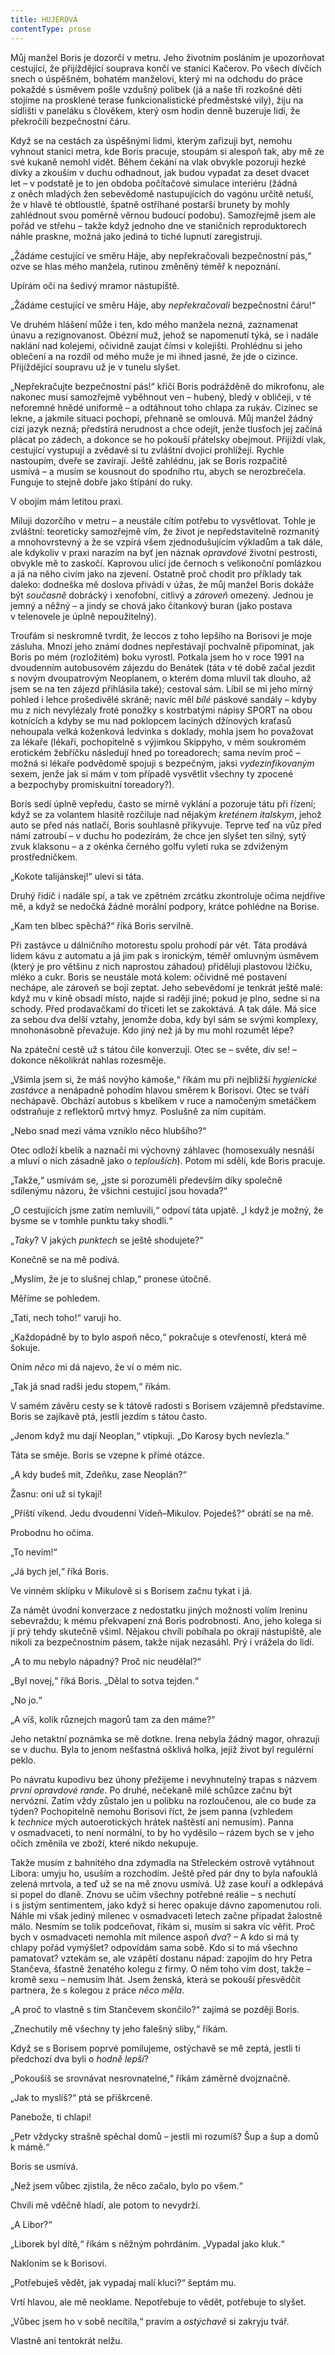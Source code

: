 ```yaml
---
title: HUJEROVÁ
contentType: prose
---
```


  

Můj manžel Boris je dozorčí v metru. Jeho životním posláním je upozorňovat cestující, že přijíždějící souprava končí ve stanici Kačerov. Po všech dívčích snech o úspěšném, bohatém manželovi, který mi na odchodu do práce pokaždé s úsměvem pošle vzdušný polibek (já a naše tři rozkošné děti stojíme na prosklené terase funkcionalistické předměstské vily), žiju na sídlišti v paneláku s člověkem, který osm hodin denně buzeruje lidi, že překročili bezpečnostní čáru.

  

Když se na cestách za úspěšnými lidmi, kterým zařizuji byt, nemohu vyhnout stanici metra, kde Boris pracuje, stoupám si alespoň tak, aby mě ze své kukaně nemohl vidět. Během čekání na vlak obvykle pozoruji hezké dívky a zkouším v duchu odhadnout, jak budou vypadat za deset dvacet let – v podstatě je to jen obdoba počítačové simulace interiéru (žádná z oněch mladých žen sebevědomě nastupujících do vagónu určitě netuší, že v hlavě té obtloustlé, špatně ostříhané postarší brunety by mohly zahlédnout svou poměrně věrnou budoucí podobu). Samozřejmě jsem ale pořád ve střehu – takže když jednoho dne ve staničních reproduktorech náhle praskne, možná jako jediná to tiché lupnutí zaregistruji.

„Žádáme cestující ve směru Háje, aby nepřekračovali bezpečnostní pás,“ ozve se hlas mého manžela, rutinou změněný téměř k nepoznání.

Upírám oči na šedivý mramor nástupiště.

„Žádáme cestující ve směru Háje, aby _nepřekračovali_ bezpečnostní čáru!“

Ve druhém hlášení může i ten, kdo mého manžela nezná, zaznamenat únavu a rezignovanost. Obézní muž, jehož se napomenutí týká, se i nadále naklání nad kolejemi, očividně zaujat čímsi v kolejišti. Prohlédnu si jeho oblečení a na rozdíl od mého muže je mi ihned jasné, že jde o cizince. Přijíždějící soupravu už je v tunelu slyšet.

„Nepřekračujte bezpečnostní pás!“ křičí Boris podrážděně do mikrofonu, ale nakonec musí samozřejmě vyběhnout ven – hubený, bledý v obličeji, v té neforemné hnědé uniformě – a odtáhnout toho chlapa za rukáv. Cizinec se lekne, a jakmile situaci pochopí, přehnaně se omlouvá. Můj manžel žádný cizí jazyk nezná; předstírá nerudnost a chce odejít, jenže tlusťoch jej začíná plácat po zádech, a dokonce se ho pokouší přátelsky obejmout. Přijíždí vlak, cestující vystupují a zvědavě si tu zvláštní dvojici prohlížejí. Rychle nastoupím, dveře se zavírají. Ještě zahlédnu, jak se Boris rozpačitě usmívá – a musím se kousnout do spodního rtu, abych se nerozbrečela. Funguje to stejně dobře jako štípání do ruky.

V obojím mám letitou praxi.

  

Miluji dozorčího v metru – a neustále cítím potřebu to vysvětlovat. Tohle je zvláštní: teoreticky samozřejmě vím, že život je nepředstavitelně rozmanitý a mnohovrstevný a že se vzpírá všem zjednodušujícím výkladům a tak dále, ale kdykoliv v praxi narazím na byť jen náznak _opravdové_ životní pestrosti, obvykle mě to zaskočí. Kaprovou ulicí jde černoch s velikonoční pomlázkou a já na něho civím jako na zjevení. Ostatně proč chodit pro příklady tak daleko: dodneška mě doslova přivádí v úžas, že můj manžel Boris dokáže být _současně_ dobrácký i xenofobní, citlivý a _zároveň_ omezený. Jednou je jemný a něžný – a jindy se chová jako čítankový buran (jako postava v telenovele je úplně nepoužitelný).

Troufám si neskromně tvrdit, že leccos z toho lepšího na Borisovi je moje zásluha. Mnozí jeho známí dodnes nepřestávají pochvalně připomínat, jak Boris po mém (rozložitém) boku vyrostl. Potkala jsem ho v roce 1991 na dvoudenním autobusovém zájezdu do Benátek (táta v té době začal jezdit s novým dvoupatrovým Neoplanem, o kterém doma mluvil tak dlouho, až jsem se na ten zájezd přihlásila také); cestoval sám. Líbil se mi jeho mírný pohled i lehce prošedivělé skráně; navíc měl _bílé_ páskové sandály – kdyby mu z nich nevylézaly froté ponožky s kostrbatými nápisy SPORT na obou kotnících a kdyby se mu nad poklopcem laciných džínových kraťasů nehoupala velká koženková ledvinka s doklady, mohla jsem ho považovat za lékaře (lékaři, pochopitelně s výjimkou Skippyho, v mém soukromém erotickém žebříčku následují hned po toreadorech; sama nevím proč – možná si lékaře podvědomě spojuji s bezpečným, jaksi _vydezinfikovaným_ sexem, jenže jak si mám v tom případě vysvětlit všechny ty zpocené a bezpochyby promiskuitní toreadory?).

Boris sedí úplně vepředu, často se mírně vyklání a pozoruje tátu při řízení; když se za volantem hlasitě rozčiluje nad nějakým _kreténem italskym_, jehož auto se před nás natlačí, Boris souhlasně přikyvuje. Teprve teď na vůz před námi zatroubí – v duchu ho podezírám, že chce jen slyšet ten silný, sytý zvuk klaksonu – a z okénka černého golfu vyletí ruka se zdviženým prostředníčkem.

„Kokote talijánskej!“ uleví si táta.

Druhý řidič i nadále spí, a tak ve zpětném zrcátku zkontroluje očima nejdříve mě, a když se nedočká žádné morální podpory, krátce pohlédne na Borise.

„Kam ten blbec spěchá?“ říká Boris servilně.

Při zastávce u dálničního motorestu spolu prohodí pár vět. Táta prodává lidem kávu z automatu a já jim pak s ironickým, téměř omluvným úsměvem (který je pro většinu z nich naprostou záhadou) přiděluji plastovou lžičku, mléko a cukr. Boris se neustále motá kolem: očividně mé postavení nechápe, ale zároveň se bojí zeptat. Jeho sebevědomí je tenkrát ještě malé: když mu v kině obsadí místo, najde si raději jiné; pokud je plno, sedne si na schody. Před prodavačkami do třiceti let se zakoktává. A tak dále. Má sice za sebou dva delší vztahy, jenomže doba, kdy byl sám se svými komplexy, mnohonásobně převažuje. Kdo jiný než já by mu mohl rozumět lépe?

  

Na zpáteční cestě už s tátou čile konverzují. Otec se – světe, div se! – dokonce několikrát nahlas rozesměje.

„Všimla jsem si, že máš novýho kámoše,“ říkám mu při nejbližší _hygienické zastávce_ a nenápadně pohodím hlavou směrem k Borisovi. Otec se tváří nechápavě. Obchází autobus s kbelíkem v ruce a namočeným smetáčkem odstraňuje z reflektorů mrtvý hmyz. Poslušně za ním cupitám.

„Nebo snad mezi váma vzniklo něco hlubšího?“

Otec odloží kbelík a naznačí mi výchovný záhlavec (homosexuály nesnáší a mluví o nich zásadně jako o _teplouších_). Potom mi sdělí, kde Boris pracuje.

„Takže,“ usmívám se, „jste si porozuměli především díky společně sdílenýmu názoru, že všichni cestující jsou hovada?“

„O cestujících jsme zatím nemluvili,“ odpoví táta upjatě. „I když je možný, že bysme se v tomhle punktu taky shodli.“

„_Taky_? V jakých _punktech_ se ještě shodujete?“

Konečně se na mě podívá.

„Myslím, že je to slušnej chlap,“ pronese útočně.

Měříme se pohledem.

„Tati, nech toho!“ varuji ho.

„Každopádně by to bylo aspoň něco,“ pokračuje s otevřeností, která mě šokuje.

Oním _něco_ mi dá najevo, že ví o mém nic.

„Tak já snad radši jedu stopem,“ říkám.

V samém závěru cesty se k tátově radosti s Borisem vzájemně představíme. Boris se zajíkavě ptá, jestli jezdím s tátou často.

„Jenom když mu dají Neoplan,“ vtipkuji. „Do Karosy bych nevlezla.“

Táta se směje. Boris se vzepne k přímé otázce.

„A kdy budeš mít, Zdeňku, zase Neoplán?“

Žasnu: oni už si tykají!

„Příští víkend. Jedu dvoudenní Vídeň–Mikulov. Pojedeš?“ obrátí se na mě.

Probodnu ho očima.

„To nevím!“

„Já bych jel,“ říká Boris.

  

Ve vinném sklípku v Mikulově si s Borisem začnu tykat i já.

Za námět úvodní konverzace z nedostatku jiných možností volím Ireninu sebevraždu; k mému překvapení zná Boris podrobnosti. Ano, jeho kolega si jí prý tehdy skutečně všiml. Nějakou chvíli pobíhala po okraji nástupiště, ale nikoli za bezpečnostním pásem, takže nijak nezasáhl. Prý i vrážela do lidí.

„A to mu nebylo nápadný? Proč nic neudělal?“

„Byl novej,“ říká Boris. „Dělal to sotva tejden.“

„No jo.“

„A víš, kolik různejch magorů tam za den máme?“

Jeho netaktní poznámka se mě dotkne. Irena nebyla žádný magor, ohrazuji se v duchu. Byla to jenom nešťastná ošklivá holka, jejíž život byl regulérní peklo.

  

Po návratu kupodivu bez úhony přežijeme i nevyhnutelný trapas s názvem _první opravdové rande_. Po druhé, nečekaně milé schůzce začnu být nervózní. Zatím vždy zůstalo jen u polibku na rozloučenou, ale co bude za týden? Pochopitelně nemohu Borisovi říct, že jsem panna (vzhledem k _technice_ mých autoerotických hrátek naštěstí ani nemusím). Panna v osmadvaceti, to není normální, to by ho vyděsilo – rázem bych se v jeho očích změnila ve zboží, které nikdo nekupuje.

Takže musím z bahnitého dna zdymadla na Střeleckém ostrově vytáhnout Libora: umyju ho, usuším a rozchodím. Ještě před pár dny to byla nafouklá zelená mrtvola, a teď už se na mě znovu usmívá. Už zase kouří a odklepává si popel do dlaně. Znovu se učím všechny potřebné reálie – s nechutí i s jistým sentimentem, jako když si herec opakuje dávno zapomenutou roli. Náhle mi však jediný milenec v osmadvaceti letech začne připadat žalostně málo. Nesmím se tolik podceňovat, říkám si, musím si sakra víc věřit. Proč bych v osmadvaceti nemohla mít milence aspoň _dva_? – A kdo si má ty chlapy pořád vymýšlet? odpovídám sama sobě. Kdo si to má všechno pamatovat? vztekám se, ale vzápětí dostanu nápad: zapojím do hry Petra Stančeva, šťastně ženatého kolegu z firmy. O něm toho vím dost, takže – kromě sexu – nemusím lhát. Jsem ženská, která se pokouší přesvědčit partnera, že s kolegou z práce _něco měla_.

„A proč to vlastně s tím Stančevem skončilo?“ zajímá se později Boris.

„Znechutily mě všechny ty jeho falešný sliby,“ říkám.

Když se s Borisem poprvé pomilujeme, ostýchavě se mě zeptá, jestli ti předchozí dva byli o _hodně lepší_?

„Pokoušíš se srovnávat nesrovnatelné,“ říkám záměrně dvojznačně.

„Jak to myslíš?“ ptá se přiškrceně.

Panebože, ti chlapi!

„Petr vždycky strašně spěchal domů – jestli mi rozumíš? Šup a šup a domů k mámě.“

Boris se usmívá.

„Než jsem vůbec zjistila, že něco začalo, bylo po všem.“

Chvíli mě vděčně hladí, ale potom to nevydrží.

„A Libor?“

„Liborek byl dítě,“ říkám s něžným pohrdáním. „Vypadal jako kluk.“

Nakloním se k Borisovi.

„Potřebuješ vědět, jak vypadaj malí kluci?“ šeptám mu.

Vrtí hlavou, ale mě neoklame. Nepotřebuje to vědět, potřebuje to slyšet.

„Vůbec jsem ho v sobě necítila,“ pravím a _ostýchavě_ si zakryju tvář.

Vlastně ani tentokrát nelžu.

